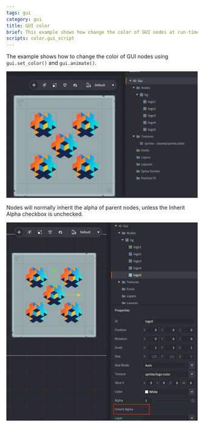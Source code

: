 ```yaml
---
tags: gui
category: gui
title: GUI color
brief: This example shows how change the color of GUI nodes at run-time
scripts: color.gui_script
---
```


The example shows how to change the color of GUI nodes using `gui.set_color()` and `gui.animate()`.

![color](color1.png)

Nodes will normally inherit the alpha of parent nodes, unless the Inherit Alpha checkbox is unchecked.

![inherit alpha](color2.png)
